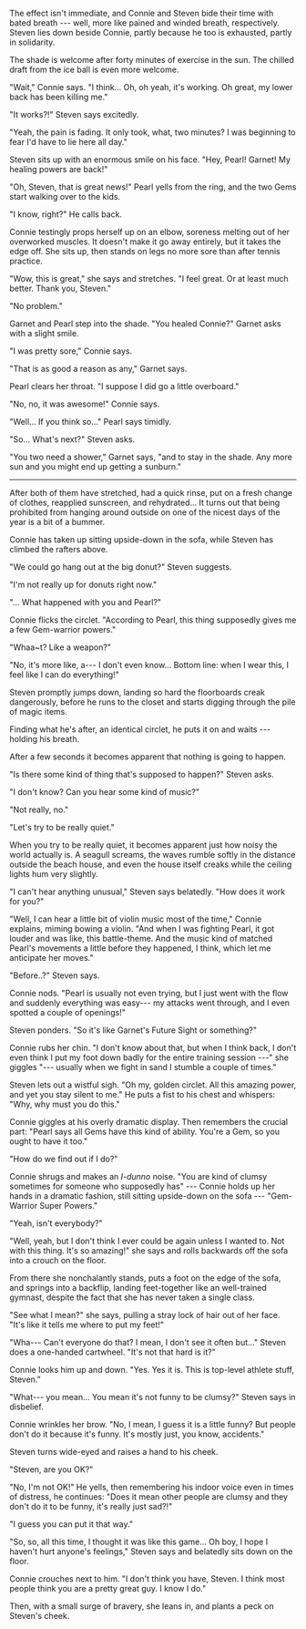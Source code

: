 The effect isn't immediate, and Connie and Steven bide their time with bated breath ---
well, more like pained and winded breath, respectively. Steven lies down beside Connie,
partly because he too is exhausted, partly in solidarity.

The shade is welcome after forty minutes of exercise in the sun. The chilled draft
from the ice ball is even more welcome.

"Wait," Connie says. "I think... Oh, oh yeah, it's working. Oh great, my lower
back has been killing me."

"It works?!" Steven says excitedly.

"Yeah, the pain is fading. It only took, what, two minutes? I was beginning to
fear I'd have to lie here all day."

Steven sits up with an enormous smile on his face.
"Hey, Pearl! Garnet! My healing powers are back!"

"Oh, Steven, that is great news!" Pearl yells from the ring, and the two Gems
start walking over to the kids.

"I know, right?" He calls back.

Connie testingly props herself up on an elbow, soreness melting out of her
overworked muscles. It doesn't make it go away entirely, but it takes the edge off.
She sits up, then stands on legs no more sore than after tennis practice.

"Wow, this is great," she says and stretches. "I feel great. Or at least much
better. Thank you, Steven."

"No problem."

Garnet and Pearl step into the shade. "You healed Connie?" Garnet asks with
a slight smile.

"I was pretty sore," Connie says.

"That is as good a reason as any," Garnet says.

Pearl clears her throat. "I suppose I did go a little overboard."

"No, no, it was awesome!" Connie says.

"Well... If you think so..." Pearl says timidly.

"So... What's next?" Steven asks.

"You two need a shower," Garnet says, "and to stay in the shade. Any more sun and you might end up
getting a sunburn."

----

After both of them have stretched, had a quick rinse, put on a fresh change of clothes,
reapplied sunscreen, and rehydrated... It turns out that being prohibited from hanging
around outside on one of the nicest days of the year is a bit of a bummer.

Connie has taken up sitting upside-down in the sofa, while Steven has climbed the rafters
above.

"We could go hang out at the big donut?" Steven suggests.

"I'm not really up for donuts right now."

"... What happened with you and Pearl?"

Connie flicks the circlet. "According to Pearl, this thing supposedly gives me
a few Gem-warrior powers."

"Whaa~t? Like a weapon?"

"No, it's more like, a--- I don't even know...
Bottom line: when I wear this, I feel like I can do everything!"

Steven promptly jumps down, landing so hard the floorboards creak dangerously, before he
runs to the closet and starts digging through the pile of magic items.

Finding what he's after, an identical
circlet, he puts it on and waits --- holding his breath.

After a few seconds it becomes apparent that nothing is going to happen.

"Is there some kind of thing that's supposed to happen?" Steven asks.

"I don't know? Can you hear some kind of music?"

"Not really, no."

"Let's try to be really quiet."

When you try to be really quiet, it becomes apparent just how noisy the world actually
is. A seagull screams, the waves rumble softly in the distance outside the beach house,
and even the house itself creaks while the ceiling lights hum very slightly.

"I can't hear anything unusual," Steven says belatedly. "How does it work for
you?"

"Well, I can hear a little bit of violin music most of the time," Connie explains,
miming bowing a violin. "And when I was fighting Pearl, it got louder and was like,
this battle-theme. And the music kind of matched Pearl's movements a little before
they happened, I think, which let me anticipate her moves."

"Before..?" Steven says.

Connie nods. "Pearl is usually not even trying, but I just went with the flow
and suddenly everything was easy--- my attacks went through, and I even spotted a couple of openings!"

Steven ponders. "So it's like Garnet's Future Sight or something?"

Connie rubs her chin. "I don't know about that, but when I think back, I don't
even think I put my foot down badly for the entire training session ---" she giggles
"--- usually when we fight in sand I stumble a couple of times."

Steven lets out a wistful sigh. "Oh my, golden circlet. All this amazing
power, and yet you stay silent to me." He puts a fist to his chest and whispers:
"Why, why must you do this."

Connie giggles at his overly dramatic display. Then remembers the crucial part:
"Pearl says all Gems have this kind of ability. You're a Gem, so you ought to have it too."

"How do we find out if I do?"

Connie shrugs and makes an *I-dunno* noise. "You are kind of clumsy sometimes
for someone who supposedly has" --- Connie holds up her hands in a dramatic fashion,
still sitting upside-down on the sofa --- "Gem-Warrior Super Powers."

"Yeah, isn't everybody?"

"Well, yeah, but I don't think I ever could be again unless I wanted to. Not with this
thing. It's so amazing!" she says and rolls backwards off the sofa into a crouch on
the floor.

From there she nonchalantly stands, puts a foot on the edge of the sofa,
and springs into a backflip, landing feet-together like an well-trained gymnast,
despite the fact that she has never taken a single class.

"See what I mean?" she says, pulling a stray lock of hair out of her face.
"It's like it tells me where to put my feet!"

"Wha--- Can't everyone do that? I mean, I don't see it often but..." 
Steven does a one-handed cartwheel. "It's not that hard is it?"

Connie looks him up and down. "Yes. Yes it is. This is top-level athlete stuff, Steven."

"What--- you mean... You mean it's not funny to be clumsy?" Steven says in disbelief.

Connie wrinkles her brow. "No, I mean, I guess it is a little funny? But people
don't do it because it's funny. It's mostly just, you know, accidents."

Steven turns wide-eyed and raises a hand to his cheek.

"Steven, are you OK?"

"No, I'm not OK!" He yells, then remembering his indoor voice even in times of distress,
he continues: "Does it mean other people are clumsy and they don't do it to be funny, it's really
just sad?!"

"I guess you can put it that way."

"So, so, all this time, I thought it was like this game... Oh boy, I hope I haven't
hurt anyone's feelings," Steven says and belatedly sits down on the floor.

Connie crouches next to him. "I don't think you have, Steven. I think most people
think you are a pretty great guy. I know I do."

Then, with a small surge of bravery, she leans in, and plants a peck on Steven's
cheek.
